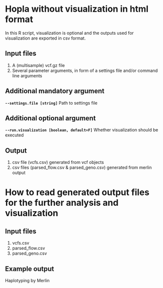 # Hopla without visualization in html format

In this R script, visualization is optional and the outputs used for visualization are exported in csv format.

## Input files

1. A (multisample) vcf.gz file 
2. Several parameter arguments,  in form of a settings file and/or command line arguments

## Additional mandatory argument

**`--settings.file [string]`** Path to settings file

## Additional optional argument

**`--run.visualization [boolean, default=F]`** Whether visualization should be executed

## Output

1. csv file (vcfs.csv) generated from vcf objects
2. csv files (parsed_flow.csv & parsed_geno.csv) generated from merlin output


# How to read generated output files for the further analysis and visualization

## Input files

1. vcfs.csv 
2. parsed_flow.csv
3. parsed_geno.csv

## Example output

Haplotyping by Merlin




